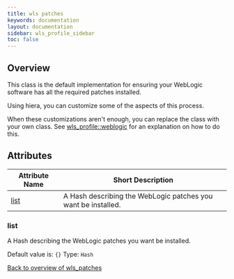 ```yaml
---
title: wls patches
keywords: documentation
layout: documentation
sidebar: wls_profile_sidebar
toc: false
---
```

## Overview

This class is the default implementation for ensuring your WebLogic software has all the required patches installed.

Using hiera, you can customize some of the aspects of this process.

When these customizations aren't enough, you can replace the class with your own class. See [wls_profile::weblogic](./weblogic.html) for an explanation on how to do this.




## Attributes



Attribute Name            | Short Description                                             |
------------------------- | ------------------------------------------------------------- |
[list](#wls_patches_list) | A Hash describing the WebLogic patches you want be installed. |




### list<a name='wls_patches_list'>

A Hash describing the WebLogic patches you want be installed.

Default value is: `{}`
Type: `Hash`


[Back to overview of wls_patches](#attributes)
